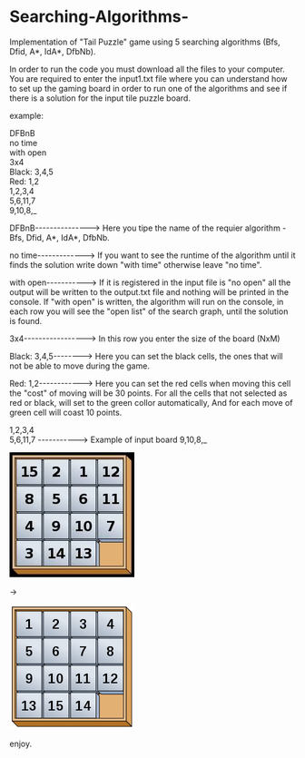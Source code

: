 # Searching-Algorithms-
Implementation of "Tail Puzzle" game using 5 searching algorithms (Bfs, Dfid, A*, IdA*, DfbNb).

In order to run the code you must download all the files to your computer.
You are required to enter the input1.txt file where you can understand how to set up the gaming board in order to run one of the algorithms and see if there is a solution for the input tile puzzle board.

example:

DFBnB              
no time             
with open           
3x4                 
Black: 3,4,5       
Red: 1,2            
1,2,3,4                         
5,6,11,7           
9,10,8,_


DFBnB---------------> Here you tipe the name of the requier algorithm - Bfs, Dfid, A*, IdA*, DfbNb.

no time-------------> If you want to see the runtime of the algorithm until it finds the solution write down "with time" otherwise leave "no time".

with open-----------> If it is registered in the input file is "no open" all the output will be written to the output.txt file and nothing will be printed in the console.
                      If "with open" is written, the algorithm will run on the console, in each row you will see the "open list" of the search graph, until the solution is                           found. 
                      
3x4-----------------> In this row you enter the size of the board (NxM)

Black: 3,4,5--------> Here you can set the black cells, the ones that will not be able to move during the game.

Red: 1,2------------> Here you can set the red cells when moving this cell the "cost" of moving will be 30 points.
                      For all the cells that not selected as red or black, will set to the green collor automatically, And for each move of green cell will coast 10 points. 
                      
1,2,3,4             
5,6,11,7 -----------> Example of input board
9,10,8,_


![](pictures/not-solve.jpg)

->

![](pictures/solve.png)









enjoy.

